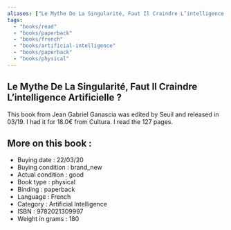 ```yaml
---
aliases: ["Le Mythe De La Singularité, Faut Il Craindre L’intelligence Artificielle ?"] 
tags: 
  - "books/read" 
  - "books/paperback" 
  - "books/french"
  - "books/artificial-intelligence"
  - "books/paperback"
  - "books/physical"
---
```



## Le Mythe De La Singularité, Faut Il Craindre L’intelligence Artificielle ?
This book from Jean Gabriel Ganascia was edited by Seuil and released in 03/19. I had it for 18.0€ from Cultura. I read the 127 pages.

## More on this book :
- Buying date : 22/03/20
- Buying condition : brand_new
- Actual condition : good
- Book type : physical
- Binding : paperback
- Language : French
- Category : Artificial Intelligence
- ISBN : 9782021309997
- Weight in grams : 180
